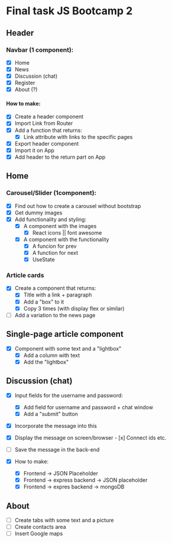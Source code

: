 # Final task JS Bootcamp 2

## Header

### Navbar (1 component):

- [x] Home
- [x] News
- [x] Discussion (chat)
- [x] Register
- [x] About (?)

#### How to make:

- [x] Create a header component
- [x] Import Link from Router
- [x] Add a function that returns:
  - [x] Link attribute with links to the specific pages
- [x] Export header component
- [x] Import it on App
- [x] Add header to the return part on App

## Home

### Carousel/Slider (1component):

- [x] Find out how to create a carousel without bootstrap
- [x] Get dummy images
- [x] Add functionality and styling:
  - [x] A component with the images
    - [x] React icons || font awesome
  - [x] A component with the functionality
    - [x] A funcion for prev
    - [x] A function for next
    - [x] UseState

### Article cards

- [x] Create a component that returns:
  - [x] Title with a link + paragraph
  - [x] Add a "box" to it
  - [x] Copy 3 times (with display flex or similar)
- [ ] Add a variation to the news page

## Single-page article component

- [x] Component with some text and a "lightbox"
  - [x] Add a column with text
  - [x] Add the "lightbox"

## Discussion (chat)

- [x] Input fields for the username and password:
  - [x] Add field for username and password + chat window
  - [x] Add a "submit" button
- [x] Incorporate the message into this
- [x] Display the message on screen/browser - [x] Connect ids etc.
- [ ] Save the message in the back-end

- [x] How to make:
  - [x] Frontend -> JSON Placeholder
  - [x] Frontend -> express backend -> JSON placeholder
  - [x] Frontend -> expres backend -> mongoDB

## About

- [ ] Create tabs with some text and a picture
- [ ] Create contacts area
- [ ] Insert Google maps
